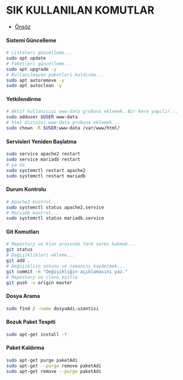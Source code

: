 # SIK KULLANILAN KOMUTLAR

- [Önsöz](https://github.com/cicekhasan/DersNotlarim)

#### Sistemi Güncelleme

```bash
# Listeleri güncelleme...
sudo apt update
# Paketleri güncelleme...
sudo apt upgrade -y
# Kullanılmayan paketleri kaldırma...
sudo apt autoremove -y
sudo apt autoclean -y
```

#### Yetkilendirme
```bash
# Aktif kullanıcıyı www-data grubuna eklemek. Bir kere yapılır...
sudo adduser $USER www-data
# html dizinini www-data grubuna eklemek...
sudo chown -R $USER:www-data /var/www/html/
```

#### Servisleri Yeniden Başlatma

```bash
sudo service apache2 restart
sudo service mariadb restart
# ya da
sudo systemctl restart apache2
sudo systemctl restart mariadb
```

#### Durum Kontrolu

```bash
# Apache2 kontrol...
sudo systemctl status apache2.service
# Mariadb kontrol...
sudo systemctl status mariadb.service
```

#### Git Komutları

```bash
# Repostory ve klon arasında fark varmı bakmak...
git status
# Değişiklikleri ekleme...
git add .
# Değişikliin notunu ve zamanını kaydetmek...
git commit -m "Değişikliğin açıklamasını yaz."
# Repostory ve clonu eşitle
git push -u origin master
```

#### Dosya Arama

```bash
sudo find / -name dosyaAdi.uzantisi
```

#### Bozuk Paket Tespiti

```bash
sudo apt-get install -f
```

#### Paket Kaldırma

```bash
sudo apt-get purge paketAdi
sudo apt-get --purge remove paketAdi
sudo apt-get remove --purge paketAdi
```
